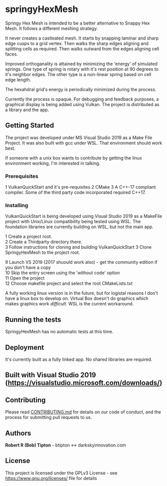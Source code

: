 # springyHexMesh

Springy Hex Mesh is intended to be a better alternative to Snappy Hex Mesh. It follows a different meshing strategy.

It never creates a castleated mesh. It starts by snapping laminar and sharp edge cusps to a grid vertex.
Then walks the sharp edges aligning and splitting cells as required.
Then walks outward from the edges aligning cell faces.

Improved orthoganality is attained by minimizing the 'energy' of simulated springs. One type of spring is rotary with it's rest position at 90 degrees to it's neighbor edges. The other type is a non-linear 
spring based on cell edge length.  

The hexahdral grid's energy is periodically minimized during the process.  

Currently the process is opaque. For debugging and feedback purposes, a graphical display is being added using Vulkan. The project is distributed as a library and the app.  

## Getting Started

The project was developed under MS Visual Studio 2019 as a Make File Project. It was also built with gcc under WSL. That environment should work best.  

If someone with a unix box wants to contribute by getting the linux environment working, I'm interested in talking.

### Prerequisites

1 VulkanQuickStart and it's pre-requisites
2 CMake
3 A C++-17 compliant compiler. Some of the third party code incorporated required C++17.

### Installing

VulkanQuickStart is being developed using Visual Studio 2019 as a MakeFile project with Unix/Linux compatibility being tested using WSL. The foundation libraries are currently building on WSL, but not the main app.

1 Create a project root.  
2 Create a Thirdparty directory there.  
3 Follow instructions for cloning and building VulkanQuickStart
3 Clone SpringyHexMesh to the project root.   

9 Launch VS 2019 (2017 shuould work also) - get the community edition if you don't have a copy  
10 Skip the entry screen using the 'without code' option  
11 Open the project  
12 Choose makefile project and select the root CMakeLists.txt  

A fully working linux version is in the future, but for logistal reasons I don't have a linux box to develop on. Virtual Box doesn't do graphics which makes graphics work _difficult_. WSL is the current workaround.

## Running the tests

SpringyHexMesh has no automatic tests at this time.

## Deployment

It's currently built as a fully linked app. No shared libraries are required.

## Built with Visual Studio 2019 (https://visualstudio.microsoft.com/downloads/)

## Contributing

Please read [CONTRIBUTING.md](https://gist.github.com/PurpleBooth/b24679402957c63ec426) for details on our code of conduct, and the process for submitting pull requests to us.

## Authors

**Robert R (Bob) Tipton** - btipton <-> darkskyinnovation.com

## License

This project is licensed under the GPLv3 License - see <https://www.gnu.org/licenses/> file for details

